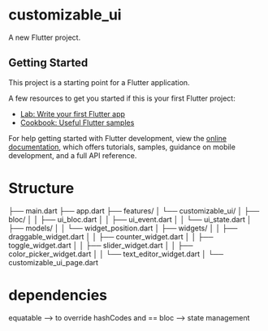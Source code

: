 # customizable_ui

A new Flutter project.

## Getting Started

This project is a starting point for a Flutter application.

A few resources to get you started if this is your first Flutter project:

- [Lab: Write your first Flutter app](https://docs.flutter.dev/get-started/codelab)
- [Cookbook: Useful Flutter samples](https://docs.flutter.dev/cookbook)

For help getting started with Flutter development, view the
[online documentation](https://docs.flutter.dev/), which offers tutorials,
samples, guidance on mobile development, and a full API reference.




# Structure
├── main.dart
├── app.dart
├── features/
│   └── customizable_ui/
│       ├── bloc/
│       │   ├── ui_bloc.dart
│       │   ├── ui_event.dart
│       │   └── ui_state.dart
│       ├── models/
│       │   └── widget_position.dart
│       ├── widgets/
│       │   ├── draggable_widget.dart
│       │   ├── counter_widget.dart
│       │   ├── toggle_widget.dart
│       │   ├── slider_widget.dart
│       │   ├── color_picker_widget.dart
│       │   └── text_editor_widget.dart
│       └── customizable_ui_page.dart



# dependencies

equatable --> to override hashCodes and ==
bloc --> state management